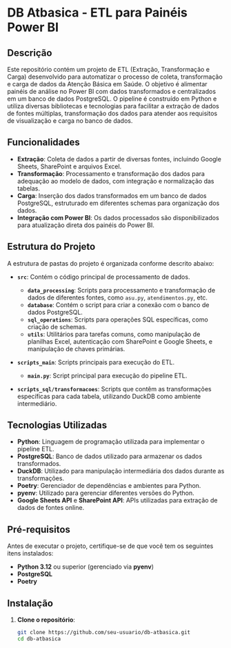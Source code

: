 # DB Atbasica - ETL para Painéis Power BI

## Descrição

Este repositório contém um projeto de ETL (Extração, Transformação e Carga) desenvolvido para automatizar o processo de coleta, transformação e carga de dados da Atenção Básica em Saúde. O objetivo é alimentar painéis de análise no Power BI com dados transformados e centralizados em um banco de dados PostgreSQL. O pipeline é construído em Python e utiliza diversas bibliotecas e tecnologias para facilitar a extração de dados de fontes múltiplas, transformação dos dados para atender aos requisitos de visualização e carga no banco de dados.

## Funcionalidades

- **Extração**: Coleta de dados a partir de diversas fontes, incluindo Google Sheets, SharePoint e arquivos Excel.
- **Transformação**: Processamento e transformação dos dados para adequação ao modelo de dados, com integração e normalização das tabelas.
- **Carga**: Inserção dos dados transformados em um banco de dados PostgreSQL, estruturado em diferentes schemas para organização dos dados.
- **Integração com Power BI**: Os dados processados são disponibilizados para atualização direta dos painéis do Power BI.

## Estrutura do Projeto

A estrutura de pastas do projeto é organizada conforme descrito abaixo:

- **`src`**: Contém o código principal de processamento de dados.
  - **`data_processing`**: Scripts para processamento e transformação de dados de diferentes fontes, como `asu.py`, `atendimentos.py`, etc.
  - **`database`**: Contém o script para criar a conexão com o banco de dados PostgreSQL.
  - **`sql_operations`**: Scripts para operações SQL específicas, como criação de schemas.
  - **`utils`**: Utilitários para tarefas comuns, como manipulação de planilhas Excel, autenticação com SharePoint e Google Sheets, e manipulação de chaves primárias.

- **`scripts_main`**: Scripts principais para execução do ETL.
  - **`main.py`**: Script principal para execução do pipeline ETL.
  
- **`scripts_sql/transformacoes`**: Scripts que contêm as transformações específicas para cada tabela, utilizando DuckDB como ambiente intermediário.

## Tecnologias Utilizadas

- **Python**: Linguagem de programação utilizada para implementar o pipeline ETL.
- **PostgreSQL**: Banco de dados utilizado para armazenar os dados transformados.
- **DuckDB**: Utilizado para manipulação intermediária dos dados durante as transformações.
- **Poetry**: Gerenciador de dependências e ambientes para Python.
- **pyenv**: Utilizado para gerenciar diferentes versões do Python.
- **Google Sheets API** e **SharePoint API**: APIs utilizadas para extração de dados de fontes online.

## Pré-requisitos

Antes de executar o projeto, certifique-se de que você tem os seguintes itens instalados:

- **Python 3.12** ou superior (gerenciado via **pyenv**)
- **PostgreSQL**
- **Poetry**

## Instalação

1. **Clone o repositório**:

   ```bash
   git clone https://github.com/seu-usuario/db-atbasica.git
   cd db-atbasica
